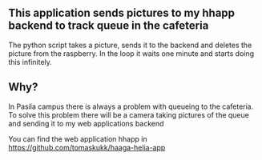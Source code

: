 ## This application sends pictures to my hhapp backend to track queue in the cafeteria

The python script takes a picture, sends it to the backend and deletes the picture from the raspberry. In the loop it waits one minute
and starts doing this infinitely.

## Why?

In Pasila campus there is always a problem with queueing to the cafeteria. To solve this problem there will be a camera taking pictures 
of the queue and sending it to my web applications backend

You can find the web application hhapp in https://github.com/tomaskukk/haaga-helia-app
